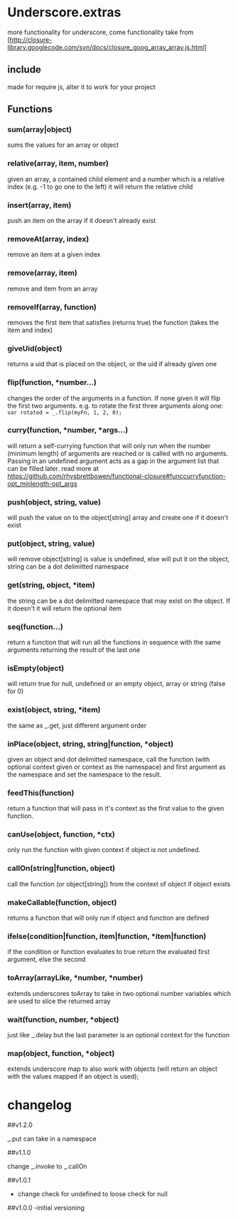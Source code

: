 # Underscore.extras #

more functionality for underscore, come functionality take from [http://closure-library.googlecode.com/svn/docs/closure_goog_array_array.js.html]

## include ##

made for require js, alter it to work for your project

## Functions ##

### sum(array|object) ###

sums the values for an array or object

### relative(array, item, number) ###

given an array, a contained child element and a number which is a relative index (e.g. -1 to go one to the left) it will return the relative child

### insert(array, item) ###

push an item on the array if it doesn't already exist

### removeAt(array, index) ###

remove an item at a given index

### remove(array, item) ###

remove and item from an array

### removeIf(array, function) ###

removes the first item that satisfies (returns true) the function (takes the item and index)

### giveUid(object) ###

returns a uid that is placed on the object, or the uid if already given one

### flip(function, *number...) ###

changes the order of the arguments in a function. If none given it will flip the first two arguments.
e.g. to rotate the first three arguments along one:
` var rotated = _.flip(myFn, 1, 2, 0);`

### curry(function, *number, *args...) ###

will return a self-currying function that will only run when the number (minimum length) of arguments are reached or is called with no arguments. Passing in an undefined argument acts as a gap in the argument list that can be filled later. read more at https://github.com/rhysbrettbowen/functional-closure#funccurryfunction-opt_minlength-opt_args

### push(object, string, value) ###

will push the value on to the object[string] array and create one if it doesn't exist

### put(object, string, value) ###

will remove object[string] is value is undefined, else will put it on the object, string can be a dot delimitted namespace

### get(string, object, *item) ###

the string can be a dot delimitted namespace that may exist on the object. If it doesn't it will return the optional item

### seq(function...) ###

return a function that will run all the functions in sequence with the same arguments returning the result of the last one

### isEmpty(object) ###

will return true for null, undefined or an empty object, array or string (false for 0)

### exist(object, string, *item) ###

the same as _.get, just different argument order

### inPlace(object, string, string|function, *object) ###

given an object and dot delimitted namespace, call the function (with optional context given or context as the namespace) and first argument as the namespace and set the namespace to the result.

### feedThis(function) ###

return a function that will pass in it's context as the first value to the given function.

### canUse(object, function, *ctx) ###

only run the function with given context if object is not undefined.

### callOn(string|function, object) ###

call the function (or object[string]) from the context of object if object exists

### makeCallable(function, object) ###

returns a function that will only run if object and function are defined

### ifelse(condition|function, item|function, *item|function) ###

if the condition or function evaluates to true return the evaluated first argument, else the second

### toArray(arrayLike, *number, *number) ###

extends underscores toArray to take in two optional number variables which are used to slice the returned array

### wait(function, number, *object) ###

just like _.delay but the last parameter is an optional context for the function

### map(object, function, *object) ###

extends underscore map to also work with objects (will return an object with the values mapped if an object is used);

# changelog

##v1.2.0

_.put can take in a namespace

##v1.1.0

change _.invoke to _.callOn

##v1.0.1

- change check for undefined to loose check for null

##v1.0.0
-initial versioning